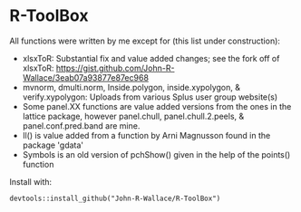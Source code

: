 R-ToolBox
============================

All functions were written by me except for (this list under construction):

- xlsxToR: Substantial fix and value added changes; see the fork off of xlsxToR: https://gist.github.com/John-R-Wallace/3eab07a93877e87ec968
- mvnorm, dmulti.norm, Inside.polygon, inside.xypolygon, & verify.xypolygon: Uploads from various Splus user group website(s)
- Some panel.XX functions are value added versions from the ones in the lattice package, however panel.chull, panel.chull.2.peels, & panel.conf.pred.band are mine.
- ll() is value added from a function by Arni Magnusson found in the package 'gdata'
- Symbols is an old version of pchShow() given in the help of the points() function
 


Install with:

    devtools::install_github("John-R-Wallace/R-ToolBox")
